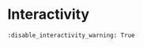 # Interactivity

```{notebook} panel ../../examples/tutorials/03_Interactivity.ipynb
:disable_interactivity_warning: True
```
